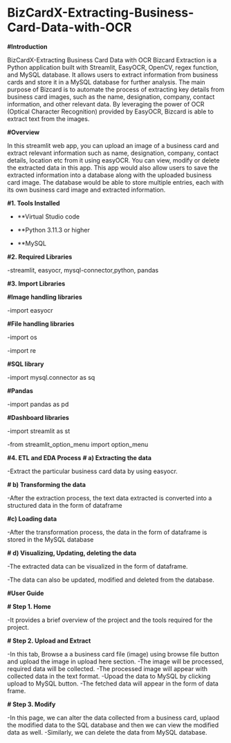 # BizCardX-Extracting-Business-Card-Data-with-OCR

__#Introduction__

BizCardX-Extracting Business Card Data with OCR Bizcard Extraction is a Python application built with Streamlit, EasyOCR, OpenCV, regex function, and MySQL database. It allows users to extract information from business cards and store it in a MySQL database for further analysis. The main purpose of Bizcard is to automate the process of extracting key details from business card images, such as the name, designation, company, contact information, and other relevant data. By leveraging the power of OCR (Optical Character Recognition) provided by EasyOCR, Bizcard is able to extract text from the images.

__#Overview__

In this streamlit web app, you can upload an image of a business card and extract relevant information such as name, designation, company, contact details, location etc from it using easyOCR. You can view, modify or delete the extracted data in this app. This app would also allow users to save the extracted information into a database along with the uploaded business card image. The database would be able to store multiple entries, each with its own business card image and extracted information.

__#1. Tools Installed__

- **Virtual Studio code
        
- **Python 3.11.3 or higher
        
- **MySQL

__#2. Required Libraries__

-streamlit, easyocr, mysql-connector,python, pandas

__#3. Import Libraries__

__#Image handling libraries__

-import easyocr

__#File handling libraries__

-import os

-import re

__#SQL library__

-import mysql.connector as sq

__#Pandas__

-import pandas as pd

__#Dashboard libraries__

-import streamlit as st

-from streamlit_option_menu import option_menu

__#4. ETL and EDA Process__
__# a) Extracting the data__

-Extract the particular business card data by using easyocr.

__# b) Transforming the data__

-After the extraction process, the text data extracted is converted into a structured data in the form of dataframe

__#c) Loading data__

-After the transformation process, the data in the form of dataframe is stored in the MySQL database

__# d) Visualizing, Updating, deleting the data__

-The extracted data can be visualized in the form of dataframe.

-The data can also be updated, modified and deleted from the database.

__#User Guide__

__# Step 1. Home__

-It provides a brief overview of the project and the tools required for the project.

__# Step 2. Upload and Extract__

-In this tab, Browse a a business card file (image) using browse file button and upload the image in upload here section. 
-The image will be processed, required data will be collected. 
-The processed image will appear with collected data in the text format.
-Upoad the data to MySQL by clicking upload to MySQL button.
-The fetched data will appear in the form of data frame.

__# Step 3. Modify__

-In this page, we can alter the data collected from a business card, uplaod the modified data to the SQL database and then we can view the modified data as well.
-Similarly, we can delete the data from MySQL database.
